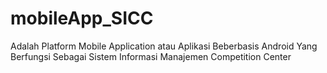 # mobileApp_SICC
Adalah Platform Mobile Application atau Aplikasi Beberbasis Android Yang Berfungsi Sebagai Sistem Informasi Manajemen Competition Center
